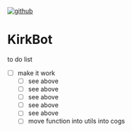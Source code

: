 [![github](https://img.shields.io/github/stars/freeCodeCamp/freeCodeCamp.svg)]()

# KirkBot
to do list
- [ ] make it work
    - [ ] see above
    - [ ] see above
    - [ ] see above
    - [ ] see above
    - [ ] see above
    - [ ] move function into utils into cogs
